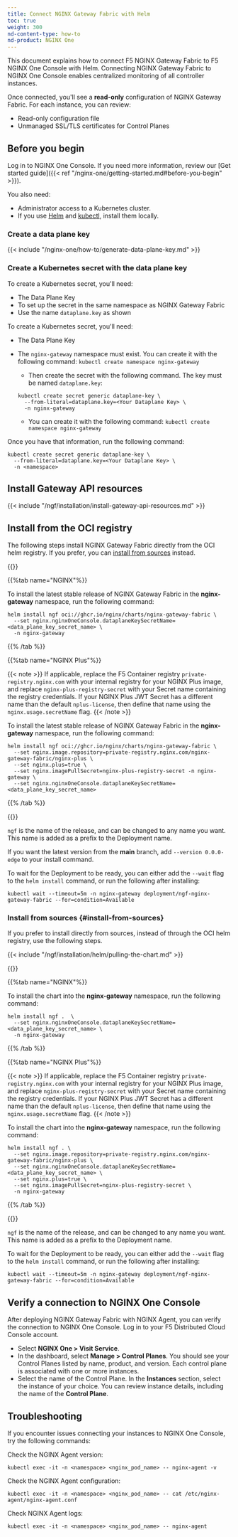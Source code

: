 ```yaml
---
title: Connect NGINX Gateway Fabric with Helm
toc: true
weight: 300
nd-content-type: how-to
nd-product: NGINX One
---
```


This document explains how to connect F5 NGINX Gateway Fabric to F5 NGINX One Console with Helm.
Connecting NGINX Gateway Fabric to NGINX One Console enables centralized monitoring of all controller instances.

Once connected, you'll see a **read-only** configuration of NGINX Gateway Fabric. For each instance, you can review:

- Read-only configuration file
- Unmanaged SSL/TLS certificates for Control Planes

## Before you begin

Log in to NGINX One Console. If you need more information, review our [Get started guide]({{< ref "/nginx-one/getting-started.md#before-you-begin" >}}).

You also need:

- Administrator access to a Kubernetes cluster.
- If you use [Helm](https://helm.sh) and [kubectl](https://kubernetes.io/docs/tasks/tools/#kubectl), install them locally.


### Create a data plane key

{{< include "/nginx-one/how-to/generate-data-plane-key.md" >}}

### Create a Kubernetes secret with the data plane key

To create a Kubernetes secret, you'll need:

- The Data Plane Key
- To set up the secret in the same namespace as NGINX Gateway Fabric
- Use the name `dataplane.key` as shown

To create a Kubernetes secret, you'll need:

- The Data Plane Key
- The `nginx-gateway` namespace must exist. You can create it with the following command: `kubectl create namespace nginx-gateway`

   - Then create the secret with the following command. The key must be named `dataplane.key`:

   ```shell
   kubectl create secret generic dataplane-key \
     --from-literal=dataplane.key=<Your Dataplane Key> \
     -n nginx-gateway
   ```
  - You can create it with the following command: `kubectl create namespace nginx-gateway`

Once you have that information, run the following command:


   ```shell
   kubectl create secret generic dataplane-key \
     --from-literal=dataplane.key=<Your Dataplane Key> \
     -n <namespace>
   ```

## Install Gateway API resources
<!-- Corresponds to step 2 in the UX -->
{{< include "/ngf/installation/install-gateway-api-resources.md" >}}

## Install from the OCI registry
<!-- Corresponds to step 3 in the UX -->

The following steps install NGINX Gateway Fabric directly from the OCI helm registry. If you prefer, you can [install from sources](#install-from-sources) instead.

{{<tabs name="install-helm-oci">}}

{{%tab name="NGINX"%}}

To install the latest stable release of NGINX Gateway Fabric in the **nginx-gateway** namespace, run the following command:

```shell
helm install ngf oci://ghcr.io/nginx/charts/nginx-gateway-fabric \
  --set nginx.nginxOneConsole.dataplaneKeySecretName=<data_plane_key_secret_name> \
  -n nginx-gateway
```

{{% /tab %}}

{{%tab name="NGINX Plus"%}}

{{< note >}} If applicable, replace the F5 Container registry `private-registry.nginx.com` with your internal registry for your NGINX Plus image, and replace `nginx-plus-registry-secret` with your Secret name containing the registry credentials. If your NGINX Plus JWT Secret has a different name than the default `nplus-license`, then define that name using the `nginx.usage.secretName` flag. {{< /note >}}

To install the latest stable release of NGINX Gateway Fabric in the **nginx-gateway** namespace, run the following command:

```shell
helm install ngf oci://ghcr.io/nginx/charts/nginx-gateway-fabric \
  --set nginx.image.repository=private-registry.nginx.com/nginx-gateway-fabric/nginx-plus \
  --set nginx.plus=true \
  --set nginx.imagePullSecret=nginx-plus-registry-secret -n nginx-gateway \
  --set nginx.nginxOneConsole.dataplaneKeySecretName=<data_plane_key_secret_name> 
```

{{% /tab %}}

{{</tabs>}}

`ngf` is the name of the release, and can be changed to any name you want. This name is added as a prefix to the Deployment name.

If you want the latest version from the **main** branch, add `--version 0.0.0-edge` to your install command.

To wait for the Deployment to be ready, you can either add the `--wait` flag to the `helm install` command, or run the following after installing:

```shell
kubectl wait --timeout=5m -n nginx-gateway deployment/ngf-nginx-gateway-fabric --for=condition=Available
```

### Install from sources {#install-from-sources}
<!-- Corresponds to step 4 in the UX -->
If you prefer to install directly from sources, instead of through the OCI helm registry, use the following steps.

{{< include "/ngf/installation/helm/pulling-the-chart.md" >}}

{{<tabs name="install-helm-src">}}

{{%tab name="NGINX"%}}

To install the chart into the **nginx-gateway** namespace, run the following command:

```shell
helm install ngf .  \
  --set nginx.nginxOneConsole.dataplaneKeySecretName=<data_plane_key_secret_name> \
  -n nginx-gateway
```

{{% /tab %}}

{{%tab name="NGINX Plus"%}}

{{< note >}} If applicable, replace the F5 Container registry `private-registry.nginx.com` with your internal registry for your NGINX Plus image, and replace `nginx-plus-registry-secret` with your Secret name containing the registry credentials. If your NGINX Plus JWT Secret has a different name than the default `nplus-license`, then define that name using the `nginx.usage.secretName` flag. {{< /note >}}

To install the chart into the **nginx-gateway** namespace, run the following command:

```shell
helm install ngf . \
  --set nginx.image.repository=private-registry.nginx.com/nginx-gateway-fabric/nginx-plus \
  --set nginx.nginxOneConsole.dataplaneKeySecretName=<data_plane_key_secret_name> \
  --set nginx.plus=true \
  --set nginx.imagePullSecret=nginx-plus-registry-secret \
  -n nginx-gateway
```

{{% /tab %}}

{{</tabs>}}

`ngf` is the name of the release, and can be changed to any name you want. This name is added as a prefix to the Deployment name.

To wait for the Deployment to be ready, you can either add the `--wait` flag to the `helm install` command, or run the following after installing:

```shell
kubectl wait --timeout=5m -n nginx-gateway deployment/ngf-nginx-gateway-fabric --for=condition=Available
```

## Verify a connection to NGINX One Console

After deploying NGINX Gateway Fabric with NGINX Agent, you can verify the connection to NGINX One Console.
Log in to your F5 Distributed Cloud Console account. 

- Select **NGINX One > Visit Service**. 
- In the dashboard, select **Manage > Control Planes**.  You should see your Control Planes listed by name, product, and version. Each control plane is associated with one or more instances.
- Select the name of the Control Plane. In the **Instances** section, select the instance of your choice. You can review instance details, including the name of the **Control Plane**.

## Troubleshooting

If you encounter issues connecting your instances to NGINX One Console, try the following commands:

Check the NGINX Agent version:

```shell
kubectl exec -it -n <namespace> <nginx_pod_name> -- nginx-agent -v
```

Check the NGINX Agent configuration:

```shell
kubectl exec -it -n <namespace> <nginx_pod_name> -- cat /etc/nginx-agent/nginx-agent.conf
```

Check NGINX Agent logs:

```shell
kubectl exec -it -n <namespace> <nginx_pod_name> -- nginx-agent
```
